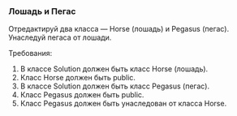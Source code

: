 
### Лошадь и Пегас

Отредактируй два класса &mdash; Horse (лошадь) и Pegasus (пегас).
Унаследуй пегаса от лошади.


Требования:
1.	В классе Solution должен быть класс Horse (лошадь).
2.	Класс Horse должен быть public.
3.	В классе Solution должен быть класс Pegasus (пегас).
4.	Класс Pegasus должен быть public.
5.	Класс Pegasus должен быть унаследован от класса Horse.


